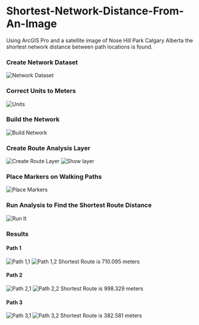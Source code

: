# Shortest-Network-Distance-From-An-Image
Using ArcGIS Pro and a satellite image of Nose Hill Park Calgary Alberta the shortest network distance between path locations is found.

### Create Network Dataset
![Network Dataset](GIS-Shortest-Network-Distance-From-An-Image/images/Net1.PNG)


### Correct Units to Meters
![Units](GIS-Shortest-Network-Distance-From-An-Image/images/Net2.PNG)


### Build the Network
![Build Network](GIS-Shortest-Network-Distance-From-An-Image/images/Net3.PNG)


### Create Route Analysis Layer
![Create Route Layer](GIS-Shortest-Network-Distance-From-An-Image/images/Net4.PNG)
![Show layer](GIS-Shortest-Network-Distance-From-An-Image/images/Net5.PNG)


### Place Markers on Walking Paths
![Place Markers](GIS-Shortest-Network-Distance-From-An-Image/images/Net6.PNG)


### Run Analysis to Find the Shortest Route Distance
![Run It](GIS-Shortest-Network-Distance-From-An-Image/images/Net7.PNG)


### Results
#### Path 1
![Path 1,1](GIS-Shortest-Network-Distance-From-An-Image/images/Net8.PNG) ![Path 1,2](/images/Net9.PNG)
Shortest Route is 710.095 meters

#### Path 2
![Path 2,1](GIS-Shortest-Network-Distance-From-An-Image/images/Net10.PNG) ![Path 2,2](/images/Net11.PNG)
Shortest Route is 998.329 meters

#### Path 3
![Path 3,1](GIS-Shortest-Network-Distance-From-An-Image/images/Net12.PNG) ![Path 3,2](/images/Net13.PNG)
Shortest Route is 382.581 meters
